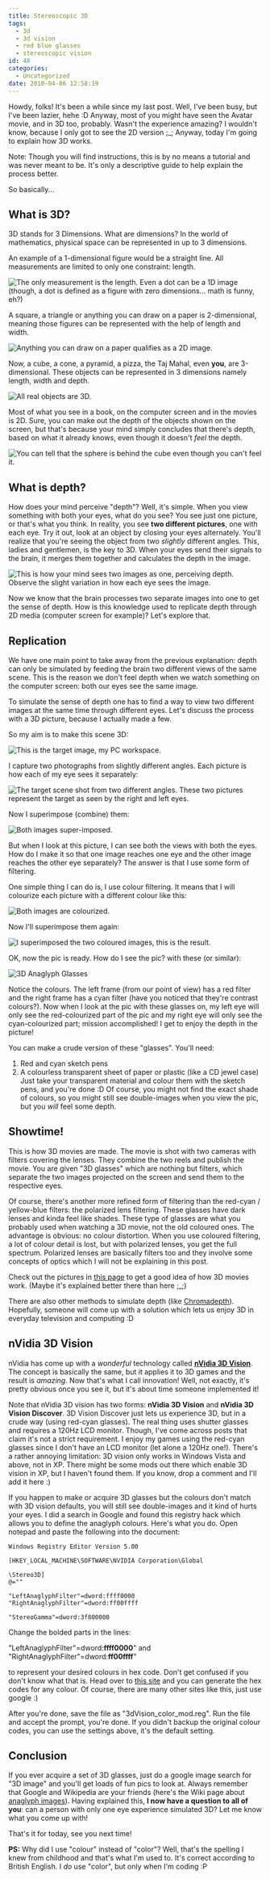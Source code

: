 ```yaml
---
title: Stereoscopic 3D
tags:
  - 3d
  - 3d vision
  - red blue glasses
  - stereoscopic vision
id: 48
categories:
  - Uncategorized
date: 2010-04-06 12:58:19
---
```


Howdy, folks! It's been a while since my last post. Well, I've been busy, but I've been lazier, hehe :D Anyway, most of you might have seen the Avatar movie, and in 3D too, probably. Wasn't the experience amazing? I wouldn't know, because I only got to see the 2D version ;_; Anyway, today I'm going to explain how 3D works.

Note: Though you will find instructions, this is by no means a tutorial and was never meant to be. It's only a descriptive guide to help explain the process better.

So basically...

## What is 3D?

3D stands for 3 Dimensions. What are dimensions? In the world of mathematics, physical space can be represented in up to 3 dimensions.

An example of a 1-dimensional figure would be a straight line. All measurements are limited to only one constraint: length.

![The only measurement is the length. Even a dot can be a 1D image (though, a dot is defined as a figure with zero dimensions... math is funny, eh?)](1D.png)

A square, a triangle or anything you can draw on a paper is 2-dimensional, meaning those figures can be represented with the help of length and width.

![Anything you can draw on a paper qualifies as a 2D image.](2D.png)

Now, a cube, a cone, a pyramid, a pizza, the Taj Mahal, even **you**, are 3-dimensional. These objects can be represented in 3 dimensions namely length, width and depth.

![All real objects are 3D.](3D.png)

Most of what you see in a book, on the computer screen and in the movies is 2D. Sure, you can make out the depth of the objects shown on the screen, but that's because your mind simply concludes that there's depth, based on what it already knows, even though it doesn't _feel_ the depth.

![You can tell that the sphere is behind the cube even though you can't _feel_ it.](Pseudo-3D.png)

## What is depth?

How does your mind perceive "depth"? Well, it's simple. When you view something with both your eyes, what do you see? You see just one picture, or that's what you think. In reality, you see **two different pictures**, one with each eye. Try it out, look at an object by closing your eyes alternately. You'll realize that you're seeing the object from two _slightly_ different angles. This, ladies and gentlemen, is the key to 3D. When your eyes send their signals to the brain, it merges them together and calculates the depth in the image.

![This is how your mind sees two images as one, perceiving depth. Observe the slight variation in how each eye sees the image.](3DPerception.png)

Now we know that the brain processes two separate images into one to get the sense of depth. How is this knowledge used to replicate depth through 2D media (computer screen for example)? Let's explore that.

## Replication

We have one main point to take away from the previous explanation: depth can only be simulated by feeding the brain two different views of the same scene. This is the reason we don't feel depth when we watch something on the computer screen: both our eyes see the same image.

To simulate the sense of depth one has to find a way to view two different images at the same time through different eyes. Let's discuss the process with a 3D picture, because I actually made a few.

So my aim is to make this scene 3D:

![This is the target image, my PC workspace.](Target.jpg)

I capture two photographs from slightly different angles. Each picture is how each of my eye sees it separately:

![The target scene shot from two different angles. These two pictures represent the target as seen by the right and left eyes.](TargetCompare.png)

Now I superimpose (combine) them:

![Both images super-imposed.](TargetCombined.png)

But when I look at this picture, I can see both the views with both the eyes. How do I make it so that one image reaches one eye and the other image reaches the other eye separately? The answer is that I use some form of filtering.

One simple thing I can do is, I use colour filtering. It means that I will colourize each picture with a different colour like this:

![Both images are colourized.](TargetColourCompare-1.png)

Now I'll superimpose them again:

![I superimposed the two coloured images, this is the result.](3D_Result.jpg)

OK, now the pic is ready. How do I see the pic? with these (or similar):

![3D Anaglyph Glasses](3d-specs.jpg)

Notice the colours. The left frame (from our point of view) has a red filter and the right frame has a cyan filter (have you noticed that they're contrast colours?). Now when I look at the pic with these glasses on, my left eye will only see the red-colourized part of the pic and my right eye will only see the cyan-colourized part; mission accomplished! I get to enjoy the depth in the picture!

You can make a crude version of these "glasses". You'll need:

1.  Red and cyan sketch pens
2.  A colourless transparent sheet of paper or plastic (like a CD jewel case)
Just take your transparent material and colour them with the sketch pens, and you're done :D Of course, you might not find the exact shade of colours, so you might still see double-images when you view the pic, but you _will_ feel some depth.

## Showtime!

This is how 3D movies are made. The movie is shot with two cameras with filters covering the lenses. They combine the two reels and publish the movie. You are given "3D glasses" which are nothing but filters, which separate the two images projected on the screen and send them to the respective eyes.

Of course, there's another more refined form of filtering than the red-cyan / yellow-blue filters: the polarized lens filtering. These glasses have dark lenses and kinda feel like shades. These type of glasses are what you probably used when watching a 3D movie, not the old coloured ones. The advantage is obvious: no colour distortion. When you use coloured filtering, a lot of colour detail is lost, but with polarized lenses, you get the full spectrum. Polarized lenses are basically filters too and they involve some concepts of optics which I will not be explaining in this post.

Check out the pictures in [this page](http://www.3dglassesonline.com/how-do-3d-glasses-work/) to get a good idea of how 3D movies work. (Maybe it's explained better there than here ;_;)

There are also other methods to simulate depth (like [Chromadepth](http://www.chromatek.com/ "ChromaDepth Technology")). Hopefully, someone will come up with a solution which lets us enjoy 3D in everyday television and computing :D

## nVidia 3D Vision

nVidia has come up with a _wonderful_ technology called [**nVidia 3D Vision**](http://www.nvidia.com/object/3D_Vision_Main.html "nVidia 3D Vision"). The concept is basically the same, but it applies it to 3D games and the result is _amazing._ Now that's what I call innovation! Well, not exactly, it's pretty obvious once you see it, but it's about time someone implemented it!

Note that nVidia 3D vision has two forms: **nVidia 3D Vision** and **nVidia 3D Vision Discover**. 3D Vision Discover just lets us experience 3D, but in a crude way (using red-cyan glasses). The real thing uses shutter glasses and requires a 120Hz LCD monitor. Though, I've come across posts that claim it's not a strict requirement. I enjoy my games using the red-cyan glasses since I don't have an LCD monitor (let alone a 120Hz one!). There's a rather annoying limitation: 3D vision only works in Windows Vista and above, not in XP. There might be some mods out there which enable 3D vision in XP, but I haven't found them. If you know, drop a comment and I'll add it here :)

If you happen to make or acquire 3D glasses but the colours don't match with 3D vision defaults, you will still see double-images and it kind of hurts your eyes. I did a search in Google and found this registry hack which allows you to define the anaglyph colours. Here's what you do. Open notepad and paste the following into the document:

```
Windows Registry Editor Version 5.00

[HKEY_LOCAL_MACHINE\SOFTWARE\NVIDIA Corporation\Global

\Stereo3D]
@=""

"LeftAnaglyphFilter"=dword:ffff0000
"RightAnaglyphFilter"=dword:ff00ffff

"StereoGamma"=dword:3f800000
```

Change the bolded parts in the lines:

"LeftAnaglyphFilter"=dword:**ffff0000**" and
"RightAnaglyphFilter"=dword:**ff00ffff**"

to represent your desired colours in hex code. Don't get confused if you don't know what that is. Head over to [this site](http://www.2createawebsite.com/build/hex-colors.html "Hex Color Code Generator") and you can generate the hex codes for any colour. Of course, there are many other sites like this, just use google :)

After you're done, save the file as "3dVision_color_mod.reg". Run the file and accept the prompt, you're done. If you didn't backup the original colour codes, you can use the settings above, it's the default setting.

## Conclusion

If you ever acquire a set of 3D glasses, just do a google image search for "3D image" and you'll get loads of fun pics to look at. Always remember that Google and Wikipedia are your friends (here's the Wiki page about [anaglyph images](http://en.wikipedia.org/wiki/Anaglyph_image "Wiki Page on 3D Images")). Having explained this, **I now have a question to all of you**: can a person with only one eye experience simulated 3D? Let me know what you come up with!

That's it for today, see you next time!

**PS:** Why did I use "colour" instead of "color"? Well, that's the spelling I knew from childhood and that's what I'm used to. It's correct according to British English. I _do_ use "color", but only when I'm coding :P

